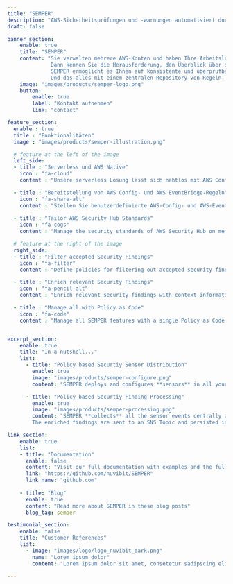 ```yaml
---
title: "SEMPER"
description: "AWS-Sicherheitsprüfungen und -warnungen automatisiert durch Regeln verwalten."
draft: false

banner_section:
    enable: true
    title: "SEMPER"
    content: "Sie verwalten mehrere AWS-Konten und haben Ihre Arbeitslast auf mehrere AWS-Regionen verteilt? <br>
              Dann kennen Sie die Herausforderung, den Überblick über die Sicherheitskonformität Ihrer AWS-Ressourcen zu behalten und Sicherheitswarnungen in Echtzeit zu verwalten.<br><br>
              SEMPER ermöglicht es Ihnen auf konsistente und überprüfbare Weise, Ihre Sicherheitssensoren auf einer sehr granularen Ebene zu verwalten und akzeptierte Sicherheitswarnungen automatisch zu filtern. <br>
              Und das alles mit einem zentralen Repository von Regeln. Wir nehmen **[Security as Code](/faq/#pac 'What is Security / Policy as Code?')** ernst."
    image: "images/products/semper-logo.png"
    button:
        enable: true
        label: "Kontakt aufnehmen"
        link: "contact"

feature_section:
  enable : true
  title : "Funktionalitäten"
  image : "images/products/semper-illustration.png"

  # feature at the left of the image
  left_side:
  - title : "Serverless und AWS Native"
    icon : "fa-cloud"
    content : "Unsere serverless Lösung lässt sich nahtlos mit AWS Config, AWS CloudTrail, AWS Security Hub und Amazon GuardDuty integrieren."

  - title : "Bereitstellung von AWS Config- und AWS EventBridge-Regeln"
    icon : "fa-share-alt"
    content : "Stellen Sie benutzerdefinierte AWS-Config- und AWS-EventBridge-Regeln präzise in all Ihren erforderlichen AWS-Accounts bereit."
    
  - title : "Tailor AWS Security Hub Standards"
    icon : "fa-cogs"
    content : "Manage the security standards of AWS Security Hub on member-account level."

  # feature at the right of the image
  right_side:
  - title : "Filter accepted Security Findings"
    icon : "fa-filter"
    content : "Define policies for filtering out accepted security findings and automated reflection to AWS Security Hub and Amazon GuardDuty."

  - title : "Enrich relevant Security Findings"
    icon : "fa-pencil-alt"
    content : "Enrich relevant security findings with context information like account-tags for better post processing."

  - title : "Manage all with Policy as Code"
    icon : "fa-code"
    content : "Manage all SEMPER features with a single Policy as Code repository."


excerpt_section:
    enable: true
    title: "In a nutshell..."
    list:
      - title: "Policy based Securtiy Sensor Distribution"
        enable: true
        image: "images/products/semper-configure.png"
        content: "SEMPER deploys and configures **sensors** in all your AWS Accounts based on predefined policy sets that you can customize and extend. The sensors are built on the cloud native services AWS Security Hub, AWS CloudTrail, AWS Config and Amazon GuardDuty. We continuously extend and optimize the policy sets to meet **security best practices and compliance standards**."

      - title: "Policy based Securtiy Finding Processing"
        enable: true
        image: "images/products/semper-processing.png"
        content: "SEMPER **collects** all the sensor events centrally and **enriches** them with important metadata like source account tags, context from AWS Organizations and policy based infos. Furthermore, SEMPER is capable of **suppressing and filtering** false positives based on your predefined rules.
        The enriched findings are sent to an SNS Topic and persisted in a CloudWatch Logs stream. From there you can either **pass** them for further analysis to a third party tool of your choice (Splunk, Logstash, AWS QuickSight, etc) or you can go a step further and implement [auto-remediation](/faq#autoremediation 'What is auto-remediation?') for certain findings."

link_section:
    enable: true
    list:
    - title: "Documentation"
      enable: false
      content: "Visit our full documentation with examples and the full architecture on"
      link: "https://github.com/nuvibit/SEMPER"
      link_name: "github.com"
    
    - title: "Blog"
      enable: true
      content: "Read more about SEMPER in these blog posts"
      blog_tag: semper

testimonial_section:
    enable: false
    title: "Customer References"
    list:
      - image: "images/logo/logo_nuvibit_dark.png"
        name: "Lorem ipsum dolor"
        content: "Lorem ipsum dolor sit amet, consetetur sadipscing elitr, sed diam nonumy eirmod tempor invidunt"

---
```

